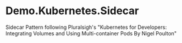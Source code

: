 # Demo.Kubernetes.Sidecar
Sidecar Pattern following Pluralsigh's "Kubernetes for Developers: Integrating Volumes and Using Multi-container Pods By Nigel Poulton"
